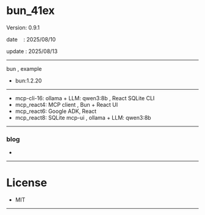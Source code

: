 ﻿# bun_41ex

 Version: 0.9.1

 date    : 2025/08/10

 update : 2025/08/13 

***

bun , example

* bun:1.2.20

***
* mcp-cli-16: ollama + LLM: qwen3:8b , React SQLite CLI
* mcp_react4: MCP client , Bun + React UI
* mcp_react6: Google ADK, React
* mcp_react8: SQLite mcp-ui , ollama + LLM: qwen3:8b

***
### blog

* 

***
# License

* MIT

***

